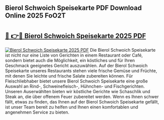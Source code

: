 ## Bierol Schwoich Speisekarte PDF Download Online 2025 FoO2T

# <h2><a href="http://gc8s8ad.nevu.top/?p=Bierol+Schwoich+Speisekarte">🔗 👉🔴 Bierol Schwoich Speisekarte 2025 PDF</a></h2>

[![Bierol Schwoich Speisekarte 2025 PDF](https://i.imgur.com/dBaPXMq.png)](http://gc8s8ad.nevu.top/?p=Bierol+Schwoich+Speisekarte)
Die Bierol Schwoich Speisekarte ist nicht nur eine Liste von Gerichten in einem Restaurant oder Café, sondern bietet auch die Möglichkeit, ein köstliches und für Ihren Geschmack geeignetes Gericht auszuwählen. Auf der Bierol Schwoich Speisekarte unseres Restaurants stehen viele frische Gemüse und Früchte, mit denen Sie leichte und frische Salate zubereiten können. Für Fleischliebhaber bietet unsere Bierol Schwoich Speisekarte eine große Auswahl an Rind-, Schweinefleisch-, Hühnchen- und Fischgerichten. Unseren Auserwählten bieten wir köstliche Gerichte wie Schaschlik und Steak an, die über offenem Feuer zubereitet werden. Wenn es Ihnen schwer fällt, etwas zu finden, das Ihnen auf der Bierol Schwoich Speisekarte gefällt, ist unser Team bereit zu helfen und Ihnen einen komfortablen und angenehmen Service zu bieten.

